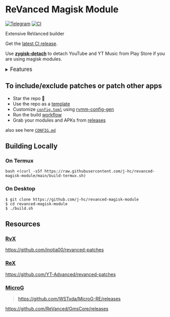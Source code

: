 # ReVanced Magisk Module
[![Telegram](https://img.shields.io/badge/Telegram-2CA5E0?style=for-the-badge&logo=telegram&logoColor=white)](https://t.me/rvc_magisk)
[![CI](https://github.com/j-hc/revanced-magisk-module/actions/workflows/ci.yml/badge.svg?event=schedule)](https://github.com/j-hc/revanced-magisk-module/actions/workflows/ci.yml)

Extensive ReVanced builder  

Get the [latest CI release](https://github.com/j-hc/revanced-magisk-module/releases).

Use [**zygisk-detach**](https://github.com/j-hc/zygisk-detach) to detach YouTube and YT Music from Play Store if you are using magisk modules. 

<details><summary><big>Features</big></summary>
<ul>
 <li>Support all present and future ReVanced and <a href="https://github.com/inotia00/revanced-patches">ReVanced Extended</a> apps</li>
 <li> Can build Magisk modules and non-root APKs</li>
 <li> Updated daily with the latest versions of apps and patches</li>
 <li> Optimize APKs and modules for size</li>
 <li> Modules</li>
    <ul>
     <li> recompile invalidated odex for faster usage</li>
     <li> receive updates from Magisk app</li>
     <li> do not break safetynet or trigger root detections</li>
     <li> handle installation of the correct version of the stock app and all that</li>
     <li> support Magisk and KernelSU</li>
    </ul>
</ul>
Note that the <a href="../../actions/workflows/ci.yml">CI workflow</a> is scheduled to build the modules and APKs everyday using GitHub Actions if there is a change in ReVanced patches. You may want to disable it.
</details>

## To include/exclude patches or patch other apps

 * Star the repo :eyes:
 * Use the repo as a [template](https://github.com/new?template_name=revanced-magisk-module&template_owner=j-hc)
 * Customize [`config.toml`](./config.toml) using [rvmm-config-gen](https://j-hc.github.io/rvmm-config-gen/)
 * Run the build [workflow](../../actions/workflows/build.yml)
 * Grab your modules and APKs from [releases](../../releases)

also see here [`CONFIG.md`](./CONFIG.md)

## Building Locally
### On Termux
```console
bash <(curl -sSf https://raw.githubusercontent.com/j-hc/revanced-magisk-module/main/build-termux.sh)
```

### On Desktop
```console
$ git clone https://github.com/j-hc/revanced-magisk-module
$ cd revanced-magisk-module
$ ./build.sh
```
## Resources
### [RvX](https://github.com/inotia00/revanced-patches)
https://github.com/inotia00/revanced-patches

### [ReX](https://github.com/YT-Advanced/revanced-patches)
https://github.com/YT-Advanced/revanced-patches

### [MicroG](https://github.com/WSTxda/MicroG-RE)
> https://github.com/WSTxda/MicroG-RE/releases

https://github.com/ReVanced/GmsCore/releases

